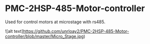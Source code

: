 # PMC-2HSP-485-Motor-controller
Used for control motors at microstage with rs485.

![alt text]https://github.com/unrloay2/PMC-2HSP-485-Motor-controller/blob/master/Micro_Stage.jpg)
